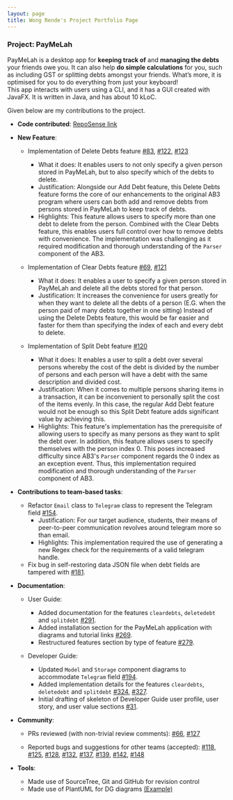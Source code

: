 ```yaml
---
layout: page
title: Wong Rende's Project Portfolio Page
---
```


### Project: PayMeLah

PayMeLah is a desktop app for **keeping track of** and **managing the debts** your friends owe you. 
It can also help **do simple calculations** for you, such as including GST or splitting debts amongst your friends. 
What’s more, it is optimised for you to do everything from just your keyboard! <br>
This app interacts with users using a CLI, and it has a GUI created with JavaFX. It is written in Java, and has about 10 kLoC.


Given below are my contributions to the project.


* **Code contributed**: [RepoSense link](https://nus-cs2103-ay2223s1.github.io/tp-dashboard/?search=wr3nd3&breakdown=true)

* **New Feature**:
  * Implementation of Delete Debts feature [#83](https://github.com/AY2223S1-CS2103T-W13-3/tp/pull/83), [#122](https://github.com/AY2223S1-CS2103T-W13-3/tp/pull/122), [#123](https://github.com/AY2223S1-CS2103T-W13-3/tp/pull/123)
    * What it does: It enables users to not only specify a given person stored in PayMeLah, but to also specify
      which of the debts to delete.
    * Justification: Alongside our Add Debt feature, this Delete Debts feature forms the core of our enhancements to the
    original AB3 program where users can both add and remove debts from persons stored in PayMeLah to keep track of debts.
    * Highlights: This feature allows users to specify more than one debt to delete from the person. Combined with the 
    Clear Debts feature, this enables users full control over how to remove debts with convenience. The implementation was
    challenging as it required modification and thorough understanding of the `Parser` component of the AB3.
  
  * Implementation of Clear Debts feature [#69](https://github.com/AY2223S1-CS2103T-W13-3/tp/pull/69), [#121](https://github.com/AY2223S1-CS2103T-W13-3/tp/pull/121)
    * What it does: It enables a user to specify a given person stored in PayMeLah and delete all the debts 
    stored for that person. 
    * Justification: It increases the convenience for users greatly for when they want to delete all the debts of a person 
    (E.G. when the person paid of many debts together in one sitting) Instead of using the Delete Debts feature, this would be
    far easier and faster for them than specifying the index of each and every debt to delete.

  * Implementation of Split Debt feature [#120](https://github.com/AY2223S1-CS2103T-W13-3/tp/pull/120)
    * What it does: It enables a user to split a debt over several persons whereby the cost of the debt is divided
    by the number of persons and each person will have a debt with the same description and divided cost.
    * Justification: When it comes to multiple persons sharing items in a transaction, it can be inconvenient to 
    personally split the cost of the items evenly. In this case, the regular Add Debt feature would not be enough
    so this Split Debt feature adds significant value by achieving this.
    * Highlights: This feature's implementation has the prerequisite of allowing users to specify as many persons
    as they want to split the debt over. In addition, this feature allows users to specify themselves with the 
    person index 0. This poses increased difficulty since AB3's `Parser` component regards the 0 index as an exception
    event. Thus, this implementation required modification and thorough understanding of the `Parser` component of AB3.

* **Contributions to team-based tasks**:
    * Refactor `Email` class to `Telegram` class to represent the Telegram field [#154](https://github.com/AY2223S1-CS2103T-W13-3/tp/pull/154).
      * Justification: For our target audience, students, their means of peer-to-peer communication revolves around 
      telegram more so than email.
      * Highlights: This implementation required the use of generating a new Regex check for the requirements of a valid
      telegram handle.
    * Fix bug in self-restoring data JSON file when debt fields are tampered with 
  [#181](https://github.com/AY2223S1-CS2103T-W13-3/tp/pull/181).

* **Documentation**:
    * User Guide:
        * Added documentation for the features `cleardebts`, `deletedebt` and `splitdebt` 
      [#291](https://github.com/AY2223S1-CS2103T-W13-3/tp/pull/291).
        * Added installation section for the PayMeLah application with diagrams and tutorial links
      [#269](https://github.com/AY2223S1-CS2103T-W13-3/tp/pull/269).
        * Restructured features section by type of feature
      [#279](https://github.com/AY2223S1-CS2103T-W13-3/tp/pull/279).
      
    * Developer Guide:
        * Updated `Model` and `Storage` component diagrams to accommodate `Telegram` field 
      [#194](https://github.com/AY2223S1-CS2103T-W13-3/tp/pull/194).
        * Added implementation details for the features `cleardebts`, `deletedebt` and `splitdebt`
      [#324](https://github.com/AY2223S1-CS2103T-W13-3/tp/pull/324), [#327](https://github.com/AY2223S1-CS2103T-W13-3/tp/pull/327).
        * Initial drafting of skeleton of Developer Guide user profile, user story, and user value sections
      [#31](https://github.com/AY2223S1-CS2103T-W13-3/tp/pull/31).


* **Community**:
  * PRs reviewed (with non-trivial review comments): 
  [#66](https://github.com/AY2223S1-CS2103T-W13-3/tp/pull/66),
    [#127](https://github.com/AY2223S1-CS2103T-W13-3/tp/pull/127)
  
  * Reported bugs and suggestions for other teams (accepted):
    [#118](https://github.com/AY2223S1-CS2103-F14-1/tp/issues/118), 
  [#125](https://github.com/AY2223S1-CS2103-F14-1/tp/issues/125), 
  [#128](https://github.com/AY2223S1-CS2103-F14-1/tp/issues/128), 
  [#132](https://github.com/AY2223S1-CS2103-F14-1/tp/issues/132), 
  [#137](https://github.com/AY2223S1-CS2103-F14-1/tp/issues/137),
  [#139](https://github.com/AY2223S1-CS2103-F14-1/tp/issues/139),
  [#142](https://github.com/AY2223S1-CS2103-F14-1/tp/issues/142),
  [#148](https://github.com/AY2223S1-CS2103-F14-1/tp/issues/148)

* **Tools**:
    * Made use of SourceTree, Git and GitHub for revision control
    * Made use of PlantUML for DG diagrams [(Example)](https://github.com/AY2223S1-CS2103T-W13-3/tp/pull/310)
